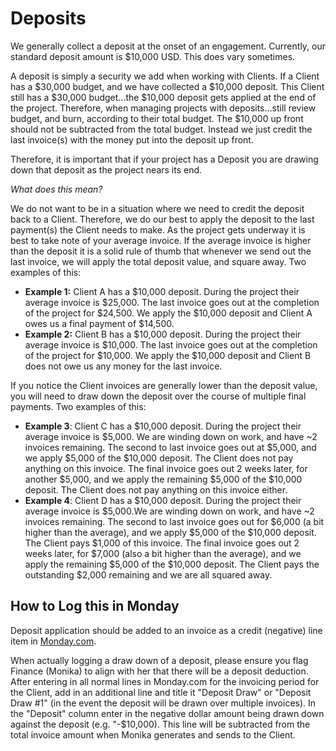 # Deposits

We generally collect a deposit at the onset of an engagement. Currently, our standard deposit amount is $10,000 USD. This does vary sometimes. 

A deposit is simply a security we add when working with Clients. If a Client has a $30,000 budget, and we have collected a $10,000 deposit. This Client still has a $30,000 budget...the $10,000 deposit gets applied at the end of the project. Therefore, when managing projects with deposits...still review budget, and burn, according to their total budget. The $10,000 up front should not be subtracted from the total budget. Instead we just credit the last invoice\(s\) with the money put into the deposit up front.

Therefore, it is important that if your project has a Deposit you are drawing down that deposit as the project nears its end.

_What does this mean?_

We do not want to be in a situation where we need to credit the deposit back to a Client. Therefore, we do our best to apply the deposit to the last payment\(s\) the Client needs to make. As the project gets underway it is best to take note of your average invoice. If the average invoice is higher than the deposit it is a solid rule of thumb that whenever we send out the last invoice, we will apply the total deposit value, and square away. Two examples of this:

* **Example 1:** Client A has a $10,000 deposit. During the project their average invoice is $25,000. The last invoice goes out at the completion of the project for $24,500. We apply the $10,000 deposit and Client A owes us a final payment of $14,500.
* **Example 2:** Client B has a $10,000 deposit. During the project their average invoice is $10,000. The last invoice goes out at the completion of the project for $10,000. We apply the $10,000 deposit and Client B does not owe us any money for the last invoice.

If you notice the Client invoices are generally lower than the deposit value, you will need to draw down the deposit over the course of multiple final payments. Two examples of this:

* **Example 3**: Client C has a $10,000 deposit. During the project their average invoice is $5,000. We are winding down on work, and have ~2 invoices remaining. The second to last invoice goes out at $5,000, and we apply $5,000 of the $10,000 deposit. The Client does not pay anything on this invoice. The final invoice goes out 2 weeks later, for another $5,000, and we apply the remaining $5,000 of the $10,000 deposit. The Client does not pay anything on this invoice either. 
* **Example 4**: Client D has a $10,000 deposit. During the project their average invoice is $5,000.We are winding down on work, and have ~2 invoices remaining. The second to last invoice goes out for $6,000 \(a bit higher than the average\), and we apply $5,000 of the $10,000 deposit. The Client pays $1,000 of this invoice. The final invoice goes out 2 weeks later, for $7,000 \(also a bit higher than the average\), and we apply the remaining $5,000 of the $10,000 deposit. The Client pays the outstanding $2,000 remaining and we are all squared away.

## How to Log this in Monday

Deposit application should be added to an invoice as a credit \(negative\) line item in [Monday.com](https://xwpco.monday.com/boards/375085277).

When actually logging a draw down of a deposit, please ensure you flag Finance \(Monika\) to align with her that there will be a deposit deduction. After entering in all normal lines in Monday.com for the invoicing period for the Client, add in an additional line and title it "Deposit Draw" or "Deposit Draw \#1" \(in the event the deposit will be drawn over multiple invoices\). In the "Deposit" column enter in the negative dollar amount being drawn down against the deposit \(e.g. "-$10,000\). This line will be subtracted from the total invoice amount when Monika generates and sends to the Client. 

